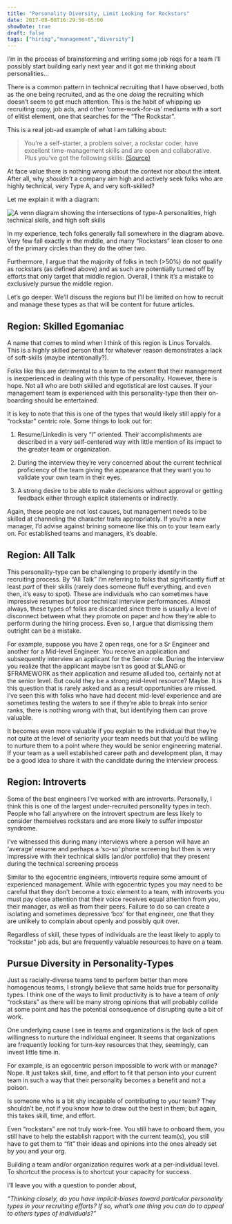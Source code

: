 ```yaml
---
title: "Personality Diversity, Limit Looking for Rockstars"
date: 2017-08-08T16:29:50-05:00
showDate: true
draft: false
tags: ["hiring","management","diversity"]
---
```


I’m in the process of brainstorming and writing some job reqs for a team I’ll possibly start building early next year and it got me thinking about personalities…

There is a common pattern in technical recruiting that I have observed, both as the one being recruited, and as the one *doing* the recruiting which doesn’t seem to get much attention. This is the habit of whipping up recruiting copy, job ads, and other ‘come-work-for-us’ mediums with a sort of elitist element, one that searches for the “The Rockstar”.

This is a real job-ad example of what I am talking about:

> You’re a self-starter, a problem solver, a rockstar coder, have excellent time-management skills and are open and collaborative. Plus you’ve got the following skills: [(Source)](https://www.sciencelogic.com/company/careers/position-767612?gh_jid=767612)

At face value there is nothing wrong about the context nor about the intent. After all, why _shouldn’t_ a company aim high and actively seek folks who are highly technical, very Type A, and very soft-skilled?

Let me explain it with a diagram:

![A venn diagram showing the intersections of type-A personalities, high technical skills, and high soft skills](/vendiagram.png)

In my experience, tech folks generally fall somewhere in the diagram above. Very few fall exactly in the middle, and many “Rockstars” lean closer to one of the primary circles than they do the other two.

Furthermore, I argue that the majority of folks in tech (>50%) do not qualify as rockstars (as defined above) and as such are potentially turned off by efforts that only target that middle region. Overall, I think it’s a mistake to exclusively pursue the middle region.

Let’s go deeper. We’ll discuss the regions but I’ll be limited on how to recruit and manage these types as that will be content for future articles.

## Region: Skilled Egomaniac

A name that comes to mind when I think of this region is Linus Torvalds. This is a highly skilled person that for whatever reason demonstrates a lack of soft-skills (maybe intentionally?).

Folks like this are detrimental to a team to the extent that their management is inexperienced in dealing with this type of personality. However, there is hope. Not all who are both skilled and egotistical are lost causes. If your management team is experienced with this personality-type then their on-boarding should be entertained.

It is key to note that this is one of the types that would likely still apply for a “rockstar” centric role. Some things to look out for:

1. Resume/Linkedin is very “I” oriented. Their accomplishments are described in a very self-centered way with little mention of its impact to the greater team or organization.

1. During the interview they’re very concerned about the current technical proficiency of the team giving the appearance that they want you to validate your own team in their eyes.

1. A strong desire to be able to make decisions without approval or getting feedback either through explicit statements or indirectly.

Again, these people are not lost causes, but management needs to be skilled at channeling the character traits appropriately. If you’re a new manager, I’d advise against brining someone like this on to your team early on. For established teams and managers, it’s doable.

## Region: All Talk

This personality-type can be challenging to properly identify in the recruiting process. By “All Talk” I’m referring to folks that significantly fluff at least *part* of their skills (rarely does someone fluff everything, and even then, it’s easy to spot). These are individuals who can sometimes have impressive resumes but poor technical interview performances. Almost always, these types of folks are discarded since there is usually a level of disconnect between what they promote on paper and how they’re able to perform during the hiring process. Even so, I argue that dismissing them outright can be a mistake.

For example, suppose you have 2 open reqs, one for a Sr Engineer and another for a Mid-level Engineer. You receive an application and subsequently interview an applicant for the Senior role. During the interview you realize that the applicant maybe isn’t as good at $LANG or $FRAMEWORK as their application and resume alluded too, certainly not at the senior level. But could they be a strong mid-level resource? Maybe. It is this question that is rarely asked and as a result opportunities are missed. I’ve seen this with folks who have had decent mid-level experience and are sometimes testing the waters to see if they’re able to break into senior ranks, there is nothing wrong with that, but identifying them can prove valuable.

It becomes even more valuable if you explain to the individual that they’re not quite at the level of seniority your team needs but that you’d be willing to nurture them to a point where they would be senior engineering material. If your team as a well established career path and development plan, it may be a good idea to share it with the candidate during the interview process.

## Region: Introverts

Some of the best engineers I’ve worked with are introverts. Personally, I think this is one of the largest under-recruited personality types in tech. People who fall anywhere on the introvert spectrum are less likely to consider themselves rockstars and are more likely to suffer imposter syndrome.

I’ve witnessed this during many interviews where a person will have an ‘average’ resume and perhaps a ‘so-so’ phone screening but then is very impressive with their technical skills (and/or portfolio) that they present during the technical screening process

Similar to the egocentric engineers, introverts require some amount of experienced management. While with egocentric types you may need to be careful that they don’t become a toxic element to a team, with introverts you must pay close attention that their voice receives equal attention from you, their manager, as well as from their peers. Failure to do so can create a isolating and sometimes depressive ‘box’ for that engineer, one that they are unlikely to complain about openly and possibly quit over.

Regardless of skill, these types of individuals are the least likely to apply to “rockstar” job ads, but are frequently valuable resources to have on a team.

## Pursue Diversity in Personality-Types

Just as racially-diverse teams tend to perform better than more homogenous teams, I strongly believe that same holds true for personality types. I think one of the ways to limit productivity is to have a team of *only* “rockstars” as there will be many strong opinions that will probably collide at some point and has the potential consequence of disrupting quite a bit of work.

One underlying cause I see in teams and organizations is the lack of open willingness to nurture the individual engineer. It seems that organizations are frequently looking for turn-key resources that they, seemingly, can invest little time in.

For example, is an egocentric person impossible to work with or manage? Nope. It just takes skill, time, and effort to fit that person into your current team in such a way that their personality becomes a benefit and not a poison.

Is someone who is a bit shy incapable of contributing to your team? They shouldn’t be, not if you know how to draw out the best in them; but again, this takes skill, time, and effort.

Even “rockstars” are not truly work-free. You still have to onboard them, you still have to help the establish rapport with the current team(s), you still have to get them to “fit” their ideas and opinions into the ones already set by you and your org.

Building a team and/or organization requires work at a per-individual level. To shortcut the process is to shortcut your capacity for success.

I’ll leave you with a question to ponder about,

*“Thinking closely, do you have implicit-biases toward particular personality types in your recruiting efforts? If so, what’s one thing you can do to appeal to others types of individuals?”*
